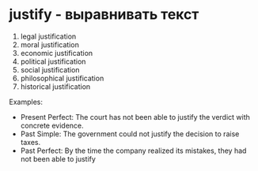 # justify - выравнивать текст

1. legal justification
2. moral justification
3. economic justification
4. political justification
5. social justification
6. philosophical justification
7. historical justification

Examples:
- Present Perfect: The court has not been able to justify the verdict with concrete evidence.
- Past Simple: The government could not justify the decision to raise taxes.
- Past Perfect: By the time the company realized its mistakes, they had not been able to justify
